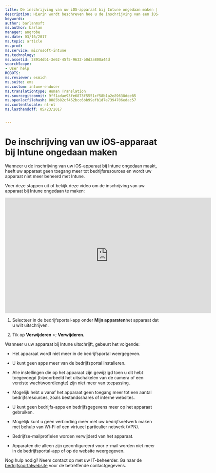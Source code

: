 ```yaml
---
title: De inschrijving van uw iOS-apparaat bij Intune ongedaan maken | Microsoft Docs
description: Hierin wordt beschreven hoe u de inschrijving van een iOS-apparaat bij Intune ongedaan kunt maken
keywords: 
author: barlanmsft
ms.author: barlan
manager: angrobe
ms.date: 03/16/2017
ms.topic: article
ms.prod: 
ms.service: microsoft-intune
ms.technology: 
ms.assetid: 28914db1-3e62-45f5-9632-b0d2a808a44d
searchScope:
- User help
ROBOTS: 
ms.reviewer: esmich
ms.suite: ems
ms.custom: intune-enduser
ms.translationtype: Human Translation
ms.sourcegitcommit: 9ff1adae93fe6873f5551cf58b1a2e89638dee85
ms.openlocfilehash: 8885b82cf452bcc6bb99efb1d7e7394706edac57
ms.contentlocale: nl-nl
ms.lasthandoff: 05/23/2017


---
```



# <a name="unenroll-your-ios-device-from-intune"></a>De inschrijving van uw iOS-apparaat bij Intune ongedaan maken

Wanneer u de inschrijving van uw iOS-apparaat bij Intune ongedaan maakt, heeft uw apparaat geen toegang meer tot bedrijfsresources en wordt uw apparaat niet meer beheerd met Intune.

Voer deze stappen uit of bekijk deze video om de inschrijving van uw apparaat bij Intune ongedaan te maken:

<iframe width="675" height="379" src="https://www.youtube.com/embed/6UFtBrBWUUI" frameborder="0" allowfullscreen></iframe>


1.  Selecteer in de bedrijfsportal-app onder **Mijn apparaten**het apparaat dat u wilt uitschrijven.

2.  Tik op **Verwijderen** >; **Verwijderen**.

Wanneer u uw apparaat bij Intune uitschrijft, gebeurt het volgende:

-   Het apparaat wordt niet meer in de bedrijfsportal weergegeven.

-   U kunt geen apps meer van de bedrijfsportal installeren.

-   Alle instellingen die op het apparaat zijn gewijzigd toen u dit hebt toegevoegd (bijvoorbeeld het uitschakelen van de camera of een vereiste wachtwoordlengte) zijn niet meer van toepassing.

-   Mogelijk hebt u vanaf het apparaat geen toegang meer tot een aantal bedrijfsresources, zoals bestandsshares of interne websites.

-   U kunt geen bedrijfs-apps en bedrijfsgegevens meer op het apparaat gebruiken.

-   Mogelijk kunt u geen verbinding meer met uw bedrijfsnetwerk maken met behulp van Wi-Fi of een virtueel particulier netwerk (VPN).

-   Bedrijfse-mailprofielen worden verwijderd van het apparaat.

-   Apparaten die alleen zijn geconfigureerd voor e-mail worden niet meer in de bedrijfsportal-app of op de website weergegeven.

Nog hulp nodig? Neem contact op met uw IT-beheerder. Ga naar de [bedrijfsportalwebsite](http://portal.manage.microsoft.com) voor de betreffende contactgegevens.

